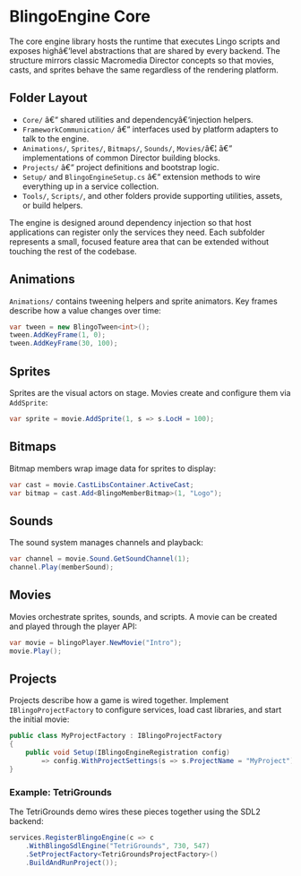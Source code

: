 ﻿# BlingoEngine Core

The core engine library hosts the runtime that executes Lingo scripts and exposes highâ€‘level
abstractions that are shared by every backend. The structure mirrors classic Macromedia
Director concepts so that movies, casts, and sprites behave the same regardless of the
rendering platform.

## Folder Layout

- `Core/` â€“ shared utilities and dependencyâ€‘injection helpers.
- `FrameworkCommunication/` â€“ interfaces used by platform adapters to talk to the engine.
- `Animations/`, `Sprites/`, `Bitmaps/`, `Sounds/`, `Movies/`â€¦ â€“ implementations of common
  Director building blocks.
- `Projects/` â€“ project definitions and bootstrap logic.
- `Setup/` and `BlingoEngineSetup.cs` â€“ extension methods to wire everything up in a service
  collection.
- `Tools/`, `Scripts/`, and other folders provide supporting utilities, assets, or build
  helpers.

The engine is designed around dependency injection so that host applications can register only
the services they need. Each subfolder represents a small, focused feature area that can be
extended without touching the rest of the codebase.

## Animations

`Animations/` contains tweening helpers and sprite animators. Key frames describe how a value
changes over time:

```csharp
var tween = new BlingoTween<int>();
tween.AddKeyFrame(1, 0);
tween.AddKeyFrame(30, 100);
```

## Sprites

Sprites are the visual actors on stage. Movies create and configure them via `AddSprite`:

```csharp
var sprite = movie.AddSprite(1, s => s.LocH = 100);
```

## Bitmaps

Bitmap members wrap image data for sprites to display:

```csharp
var cast = movie.CastLibsContainer.ActiveCast;
var bitmap = cast.Add<BlingoMemberBitmap>(1, "Logo");
```

## Sounds

The sound system manages channels and playback:

```csharp
var channel = movie.Sound.GetSoundChannel(1);
channel.Play(memberSound);
```

## Movies

Movies orchestrate sprites, sounds, and scripts. A movie can be created and played through the
player API:

```csharp
var movie = blingoPlayer.NewMovie("Intro");
movie.Play();
```

## Projects

Projects describe how a game is wired together. Implement `IBlingoProjectFactory` to configure
services, load cast libraries, and start the initial movie:

```csharp
public class MyProjectFactory : IBlingoProjectFactory
{
    public void Setup(IBlingoEngineRegistration config)
        => config.WithProjectSettings(s => s.ProjectName = "MyProject");
}
```

### Example: TetriGrounds

The TetriGrounds demo wires these pieces together using the SDL2 backend:

```csharp
services.RegisterBlingoEngine(c => c
    .WithBlingoSdlEngine("TetriGrounds", 730, 547)
    .SetProjectFactory<TetriGroundsProjectFactory>()
    .BuildAndRunProject());
```

